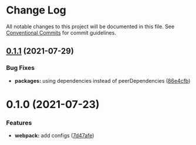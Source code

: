 # Change Log

All notable changes to this project will be documented in this file.
See [Conventional Commits](https://conventionalcommits.org) for commit guidelines.

## [0.1.1](https://github.com/nickstaroba/eterna-tooling/compare/@eterna/webpack-config-typescript@0.1.0...@eterna/webpack-config-typescript@0.1.1) (2021-07-29)


### Bug Fixes

* **packages:** using dependencies instead of peerDependencies ([86e4cfb](https://github.com/nickstaroba/eterna-tooling/commit/86e4cfb992cab4bf969729c62bd36e7ab5274b4a))





# 0.1.0 (2021-07-23)


### Features

* **webpack:** add configs ([7d47afe](https://github.com/nickstaroba/eterna-tooling/commit/7d47afeadb12a68a444aa6a01023620ff1adb385))
